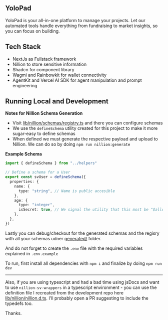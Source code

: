 ## YoloPad

YoloPad is your all-in-one platform to manage your projects. Let our automated tools handle everything from fundraising to market insights, so you can focus on building.

## Tech Stack

- NextJs as Fullstack framework
- Nillion to store sensitive information
- Shadcn for component library
- Wagmi and Rainbowkit for wallet connectivity
- AgentKit and Vercel AI SDK for agent manipulation and prompt engineering

## Running Local and Development

**Notes for Nillion Schema Generation**

- Visit [lib/nillion/schemas/registry.ts](./lib/nillion/schemas/registry.ts) and there you can configure schemas
- We use the `defineSchema` utility created for this project to make it more sugar-easy to define schemas
- When defined we must generate the respective payload and upload to Nillion. We can do so by doing `npm run nillion:generate`

**Example Schema**

```ts
import { defineSchema } from "../helpers"

// Define a schema for a User
export const svUser = defineSchema({
  properties: {
    name: {
      type: "string", // Name is public accesible
    },
    age: {
      type: "integer",
      isSecret: true, // We signal the utility that this most be "$allot" stored - kept secret :)
    },
  },
})
```

Lastly you can debug/checkout for the generated schemas and the regisry with all your schemas udner [generated/](./generated/) folder.

And do not forget to create the `.env` file with the required variables explained in `.env.example`

To run, first install all dependencies with `npm i` and finalize by doing `npm run dev`

---

Also, if you are using typescript and had a bad time using jsDocs and want to use `nillion-sv-wrappers` in a typescript environment - you can use the definition file I recreated from the development repo here [lib/nillion/nillion.d.ts](./lib/nillion/nillion.d.ts). I'll probably open a PR suggesting to include the typedefs too.

Thanks.
